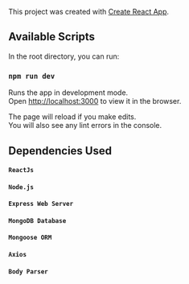 This project was created with [Create React App](https://github.com/facebook/create-react-app).

## Available Scripts

In the root directory, you can run:

### `npm run dev`

Runs the app in development mode. <br />
Open [http://localhost:3000](http://localhost:3000) to view it in the browser.

The page will reload if you make edits.<br />
You will also see any lint errors in the console.

## Dependencies Used

#### `ReactJs`
#### `Node.js`
#### `Express Web Server`
#### `MongoDB Database`
#### `Mongoose ORM`
#### `Axios`
#### `Body Parser`